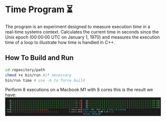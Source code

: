 # Time Program ⏳

The  program is an experiment designed to measure execution time in a real-time systems context. Calculates the current time in seconds since the Unix epoch (00:00:00 UTC on January 1, 1970) and measures the execution time of a loop to illustrate how time is handled in C++.

## How To Build and Run

```bash
cd repository/path
chmod +x bin/run #if necessary
bin/run time # use -b to force build
```

Perform 8 executions on a Macbook M1 with 8 cores this is the result we have:
![cores](cores.png)